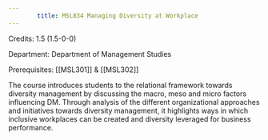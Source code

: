 ```yaml
---
        title: MSL834 Managing Diversity at Workplace
---
```

Credits: 1.5 (1.5-0-0)

Department: Department of Management Studies

Prerequisites: [[MSL301]] & [[MSL302]]

The course introduces students to the relational framework towards diversity management by discussing the macro, meso and micro factors influencing DM. Through analysis of the different organizational approaches and initiatives towards diversity management, it highlights ways in which inclusive workplaces can be created and diversity leveraged for business performance.